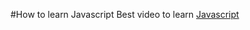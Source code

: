 #How to learn Javascript
Best video to learn [Javascript](https://www.youtube.com/watch?v=PkZNo7MFNFg&t=3751s)

